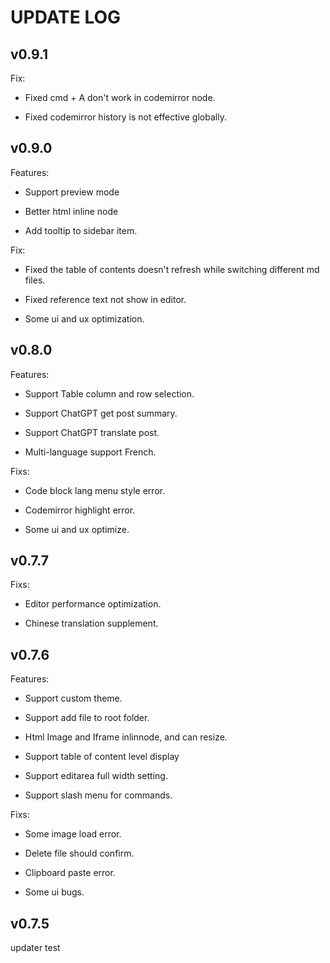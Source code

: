 # UPDATE LOG

## v0.9.1

Fix:

- Fixed cmd + A don't work in codemirror node.

- Fixed codemirror history is not effective globally.


## v0.9.0

Features:

- Support preview mode

- Better html inline node

- Add tooltip to sidebar item.

Fix:

- Fixed the table of contents doesn't refresh while switching different md files.

- Fixed reference text not show in editor.

- Some ui and ux optimization.


## v0.8.0

Features:

- Support Table column and row selection.

- Support ChatGPT get post summary.

- Support ChatGPT translate post.

- Multi-language support French.

Fixs: 

- Code block lang menu style error.

- Codemirror highlight error.

- Some ui and ux optimize.


## v0.7.7

Fixs: 

- Editor performance optimization.
  
- Chinese translation supplement.


## v0.7.6

Features:

- Support custom theme.

- Support add file to root folder.

- Html Image and Iframe inlinnode, and can resize.

- Support table of content level display

- Support editarea full width setting.

- Support slash menu for commands.

Fixs:

- Some image load error.

- Delete file should confirm.

- Clipboard paste error.

- Some ui bugs.


## v0.7.5

updater test
